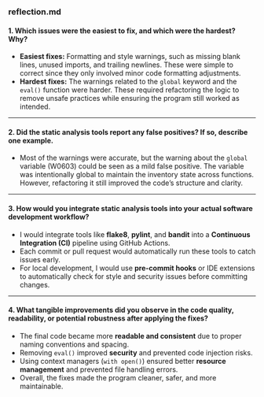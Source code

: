 ### reflection.md

#### 1. Which issues were the easiest to fix, and which were the hardest? Why?
- **Easiest fixes:** Formatting and style warnings, such as missing blank lines, unused imports, and trailing newlines. These were simple to correct since they only involved minor code formatting adjustments.  
- **Hardest fixes:** The warnings related to the `global` keyword and the `eval()` function were harder. These required refactoring the logic to remove unsafe practices while ensuring the program still worked as intended.

---

#### 2. Did the static analysis tools report any false positives? If so, describe one example.
- Most of the warnings were accurate, but the warning about the `global` variable (W0603) could be seen as a mild false positive. The variable was intentionally global to maintain the inventory state across functions. However, refactoring it still improved the code’s structure and clarity.

---

#### 3. How would you integrate static analysis tools into your actual software development workflow?
- I would integrate tools like **flake8**, **pylint**, and **bandit** into a **Continuous Integration (CI)** pipeline using GitHub Actions.  
- Each commit or pull request would automatically run these tools to catch issues early.  
- For local development, I would use **pre-commit hooks** or IDE extensions to automatically check for style and security issues before committing changes.

---

#### 4. What tangible improvements did you observe in the code quality, readability, or potential robustness after applying the fixes?
- The final code became more **readable and consistent** due to proper naming conventions and spacing.  
- Removing `eval()` improved **security** and prevented code injection risks.  
- Using context managers (`with open()`) ensured better **resource management** and prevented file handling errors.  
- Overall, the fixes made the program cleaner, safer, and more maintainable.
